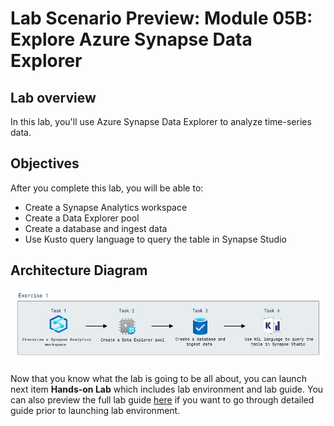 # Lab Scenario Preview: Module 05B: Explore Azure Synapse Data Explorer

## Lab overview

In this lab, you'll use Azure Synapse Data Explorer to analyze time-series data.

## Objectives

After you complete this lab, you will be able to:

- Create a Synapse Analytics workspace
- Create a Data Explorer pool
- Create a database and ingest data
- Use Kusto query language to query the table in Synapse Studio
    
## Architecture Diagram

![](../images/sc900module5b.png)

Now that you know what the lab is going to be all about, you can launch next item **Hands-on Lab** which includes lab environment and lab guide. You can also preview the full lab guide [here](https://experience.cloudlabs.ai/#/labguidepreview/94f0dc0a-07ce-42c0-9858-9b57769aa70f) if you want to go through detailed guide prior to launching lab environment.


